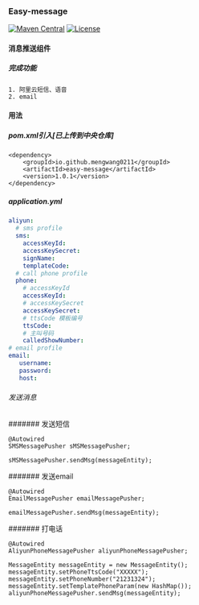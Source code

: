 ### Easy-message 

[![Maven Central](https://maven-badges.herokuapp.com/maven-central/io.github.mengwang0211/easy-message/badge.svg)](https://maven-badges.herokuapp.com/maven-central/io.github.mengwang0211/easy-message/)
[![License](https://img.shields.io/badge/license-Apache%202-4EB1BA.svg)](https://www.apache.org/licenses/LICENSE-2.0.html)

#### 消息推送组件

##### 完成功能

    1. 阿里云短信、语音
    2. email

#### 用法

##### pom.xml引入[已上传到中央仓库]

    <dependency>
        <groupId>io.github.mengwang0211</groupId>
        <artifactId>easy-message</artifactId>
        <version>1.0.1</version>
    </dependency>    
    
    
##### application.yml

```yaml
aliyun:
  # sms profile
  sms:
    accessKeyId:
    accessKeySecret:
    signName:
    templateCode:
  # call phone profile
  phone:
    # accessKeyId
    accessKeyId:
    # accessKeySecret
    accessKeySecret:
    # ttsCode 模板编号
    ttsCode:
    # 主叫号码
    calledShowNumber:
# email profile
email:
   username:
   password:
   host:  


```     
                
###### 发送消息

####### 发送短信

    
    @Autowired
    SMSMessagePusher sMSMessagePusher;
    
    sMSMessagePusher.sendMsg(messageEntity);
    

####### 发送email

    @Autowired
    EmailMessagePusher emailMessagePusher;
    
    emailMessagePusher.sendMsg(messageEntity);
    

####### 打电话

    @Autowired
    AliyunPhoneMessagePusher aliyunPhoneMessagePusher;
    
    MessageEntity messageEntity = new MessageEntity();
    messageEntity.setPhoneTtsCode("XXXXX");
    messageEntity.setPhoneNumber("21231324");
    messageEntity.setTemplatePhoneParam(new HashMap());
    aliyunPhoneMessagePusher.sendMsg(messageEntity); 

    
                

        